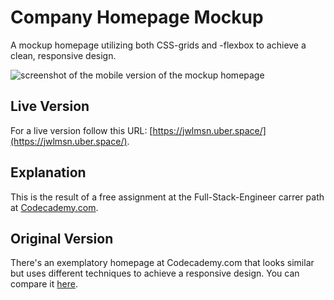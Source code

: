 # Company Homepage Mockup
A mockup homepage utilizing both CSS-grids and -flexbox to achieve a clean, responsive design.

![screenshot of the mobile version of the mockup homepage](https://jwlmsn.uber.space/resources/images/mockup_grids.png)


## Live Version

For a live version follow this URL: [https://jwlmsn.uber.space/](https://jwlmsn.uber.space/).

## Explanation

This is the result of a free assignment at the Full-Stack-Engineer carrer path at [Codecademy.com](https://www.codecademy.com).

## Original Version

There's an exemplatory homepage at Codecademy.com that looks similar but uses different techniques to achieve a responsive design. You can compare it [here](https://content.codecademy.com/PRO/independent-practice-projects/flexbox-business-site/example-site/index.html).
